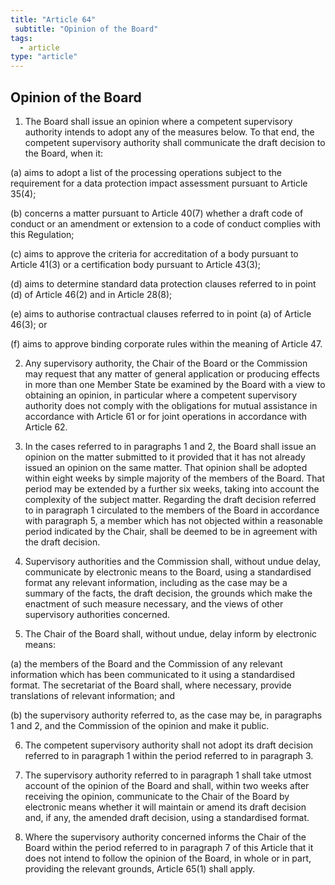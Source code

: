 ```yaml
---
title: "Article 64"
 subtitle: "Opinion of the Board"
tags:
  - article
type: "article"
---
```

## Opinion of the Board

1. The Board shall issue an opinion where a competent supervisory authority intends to adopt any of the measures below. To that end, the competent supervisory authority shall communicate the draft decision to the Board, when it:

(a) aims to adopt a list of the processing operations subject to the requirement for a data protection impact assessment pursuant to Article 35(4);

(b) concerns a matter pursuant to Article 40(7) whether a draft code of conduct or an amendment or extension to a code of conduct complies with this Regulation;

(c) aims to approve the criteria for accreditation of a body pursuant to Article 41(3) or a certification body pursuant to Article 43(3);

(d) aims to determine standard data protection clauses referred to in point (d) of Article 46(2) and in Article 28(8);

(e) aims to authorise contractual clauses referred to in point (a) of Article 46(3); or

(f) aims to approve binding corporate rules within the meaning of Article 47.

2. Any supervisory authority, the Chair of the Board or the Commission may request that any matter of general application or producing effects in more than one Member State be examined by the Board with a view to obtaining an opinion, in particular where a competent supervisory authority does not comply with the obligations for mutual assistance in accordance with Article 61 or for joint operations in accordance with Article 62.

3. In the cases referred to in paragraphs 1 and 2, the Board shall issue an opinion on the matter submitted to it provided that it has not already issued an opinion on the same matter. That opinion shall be adopted within eight weeks by simple majority of the members of the Board. That period may be extended by a further six weeks, taking into account the complexity of the subject matter. Regarding the draft decision referred to in paragraph 1 circulated to the members of the Board in accordance with paragraph 5, a member which has not objected within a reasonable period indicated by the Chair, shall be deemed to be in agreement with the draft decision.

4. Supervisory authorities and the Commission shall, without undue delay, communicate by electronic means to the Board, using a standardised format any relevant information, including as the case may be a summary of the facts, the draft decision, the grounds which make the enactment of such measure necessary, and the views of other supervisory authorities concerned.

5. The Chair of the Board shall, without undue, delay inform by electronic means:

(a) the members of the Board and the Commission of any relevant information which has been communicated to it using a standardised format. The secretariat of the Board shall, where necessary, provide translations of relevant information; and

(b) the supervisory authority referred to, as the case may be, in paragraphs 1 and 2, and the Commission of the opinion and make it public.

6. The competent supervisory authority shall not adopt its draft decision referred to in paragraph 1 within the period referred to in paragraph 3.

7. The supervisory authority referred to in paragraph 1 shall take utmost account of the opinion of the Board and shall, within two weeks after receiving the opinion, communicate to the Chair of the Board by electronic means whether it will maintain or amend its draft decision and, if any, the amended draft decision, using a standardised format.

8. Where the supervisory authority concerned informs the Chair of the Board within the period referred to in paragraph 7 of this Article that it does not intend to follow the opinion of the Board, in whole or in part, providing the relevant grounds, Article 65(1) shall apply.
